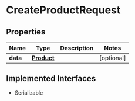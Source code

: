 

# CreateProductRequest


## Properties

Name | Type | Description | Notes
------------ | ------------- | ------------- | -------------
**data** | [**Product**](Product.md) |  |  [optional]


## Implemented Interfaces

* Serializable


